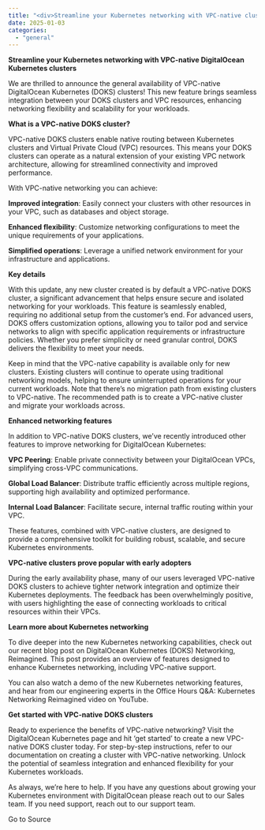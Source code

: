 ```yaml
---
title: "<div>Streamline your Kubernetes networking with VPC-native clusters</div>"
date: 2025-01-03
categories: 
  - "general"
---
```


**Streamline your Kubernetes networking with VPC-native DigitalOcean Kubernetes clusters**

We are thrilled to announce the general availability of VPC-native DigitalOcean Kubernetes (DOKS) clusters! This new feature brings seamless integration between your DOKS clusters and VPC resources, enhancing networking flexibility and scalability for your workloads.

**What is a VPC-native DOKS cluster?**

VPC-native DOKS clusters enable native routing between Kubernetes clusters and Virtual Private Cloud (VPC) resources. This means your DOKS clusters can operate as a natural extension of your existing VPC network architecture, allowing for streamlined connectivity and improved performance.

With VPC-native networking you can achieve:

**Improved integration**: Easily connect your clusters with other resources in your VPC, such as databases and object storage.

**Enhanced flexibility**: Customize networking configurations to meet the unique requirements of your applications.

**Simplified operations**: Leverage a unified network environment for your infrastructure and applications.

**Key details**

With this update, any new cluster created is by default a VPC-native DOKS cluster, a significant advancement that helps ensure secure and isolated networking for your workloads. This feature is seamlessly enabled, requiring no additional setup from the customer’s end. For advanced users, DOKS offers customization options, allowing you to tailor pod and service networks to align with specific application requirements or infrastructure policies. Whether you prefer simplicity or need granular control, DOKS delivers the flexibility to meet your needs.

Keep in mind that the VPC-native capability is available only for new clusters. Existing clusters will continue to operate using traditional networking models, helping to ensure uninterrupted operations for your current workloads. Note that there’s no migration path from existing clusters to VPC-native. The recommended path is to create a VPC-native cluster and migrate your workloads across.

**Enhanced networking features**

In addition to VPC-native DOKS clusters, we’ve recently introduced other features to improve networking for DigitalOcean Kubernetes:

**VPC Peering**: Enable private connectivity between your DigitalOcean VPCs, simplifying cross-VPC communications.

**Global Load Balancer**: Distribute traffic efficiently across multiple regions, supporting high availability and optimized performance.

**Internal Load Balancer**: Facilitate secure, internal traffic routing within your VPC.

These features, combined with VPC-native clusters, are designed to provide a comprehensive toolkit for building robust, scalable, and secure Kubernetes environments.

**VPC-native clusters prove popular with early adopters**

During the early availability phase, many of our users leveraged VPC-native DOKS clusters to achieve tighter network integration and optimize their Kubernetes deployments. The feedback has been overwhelmingly positive, with users highlighting the ease of connecting workloads to critical resources within their VPCs.

**Learn more about Kubernetes networking**

To dive deeper into the new Kubernetes networking capabilities, check out our recent blog post on DigitalOcean Kubernetes (DOKS) Networking, Reimagined. This post provides an overview of features designed to enhance Kubernetes networking, including VPC-native support.  
  
You can also watch a demo of the new Kubernetes networking features, and hear from our engineering experts in the Office Hours Q&A: Kubernetes Networking Reimagined video on YouTube.

**Get started with VPC-native DOKS clusters**

Ready to experience the benefits of VPC-native networking? Visit the DigitalOcean Kubernetes page and hit ‘get started’ to create a new VPC-native DOKS cluster today. For step-by-step instructions, refer to our documentation on creating a cluster with VPC-native networking. Unlock the potential of seamless integration and enhanced flexibility for your Kubernetes workloads.

As always, we’re here to help. If you have any questions about growing your Kubernetes environment with DigitalOcean please reach out to our Sales team. If you need support, reach out to our support team.

Go to Source

